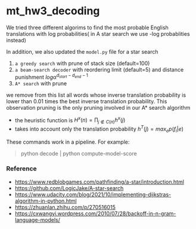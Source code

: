 # mt_hw3_decoding

We tried three different algorims to find the most probable English translations with log probabilities( in A star search we use -log probablities instead)

In addition, we also updated the `model.py` file for a star search

1. `a greedy search` with prune of stack size (default=100)
2. `a beam-search decoder` with reordering limit (default=5) and distance punishment $log\alpha^{d_{start}-d_{end}-1}$
3. `A* search` with prune 

we remove from this list all words whose inverse translation probability is lower than 0.01 times the best inverse translation probability. This observation pruning is the only pruning involved in our A* search algorithm

- the heuristic function is $H^x(n)=\prod_{j \notin C(n)}h^x(j)$
- takes into account only the translation probability $h^T(j)=max_e p(f_i|e)$



These commands work in a pipeline. For example:

> python decode | python compute-model-score


### Reference
- https://www.redblobgames.com/pathfinding/a-star/introduction.html
- https://github.com/LogicJake/A-star-search
- https://www.udacity.com/blog/2021/10/implementing-dijkstras-algorithm-in-python.html
- https://zhuanlan.zhihu.com/p/270516015
- https://cxwangyi.wordpress.com/2010/07/28/backoff-in-n-gram-language-models/
